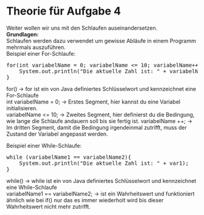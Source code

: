 # Theorie für Aufgabe 4

Weiter wollen wir uns mit den Schlaufen auseinandersetzen. <br/>
<b>Grundlagen:</b></br>
Schlaufen werden dazu verwendet um gewisse Abläufe in einem Programm mehrmals auszuführen.</br>
Beispiel einer For-Schlaufe:</br>
<pre>
for(int variabelName = 0; variabelName <= 10; variabelName++){
    System.out.println("Die aktuelle Zahl ist: " + variabelName);
}
</pre>


for() -> for ist ein von Java definiertes Schlüsselwort und kennzeichnet eine For-Schlaufe</br>
int variabelName = 0; -> Erstes Segment, hier kannst du eine Variabel initialisieren.</br>
variabelName <= 10; -> Zweites Segment, hier definierst du die Bedingung, wie lange die Schlaufe andauern soll bis sie fertig ist.
variabelName ++; -> Im dritten Segment, damit die Bedingung irgendeinmal zutrifft, muss der Zustand der Variabel angepasst werden.

Beispiel einer While-Schlaufe:</br>
<pre>
while (variabelName1 == variabelName2){
    System.out.println("Die aktuelle Zahl ist: " + var1);
}
</pre>

while() -> while ist ein von Java definiertes Schlüsselwort und kennzeichnet eine While-Schlaufe</br>
variabelName1 == variabelName2; -> ist ein Wahrheitswert und funktioniert ähnlich wie bei if() nur das es immer wiederholt wird 
bis dieser Wahrheitswert nicht mehr zutrifft.